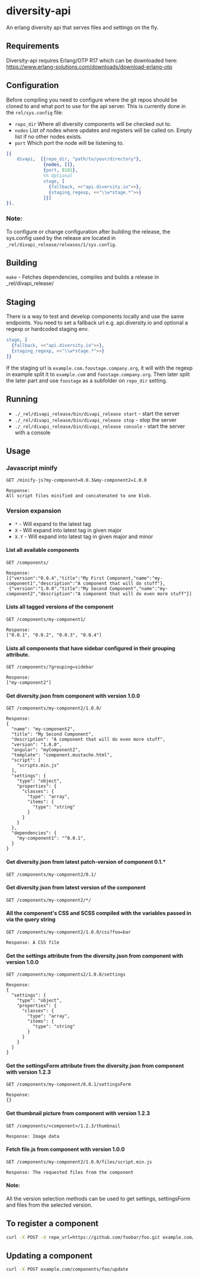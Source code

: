 # diversity-api

An erlang diversity api that serves files and settings on the fly.

## Requirements

Diversity-api requires Erlang/OTP R17 which can be downloaded here:  
https://www.erlang-solutions.com/downloads/download-erlang-otp

## Configuration

Before compiling you need to configure where the git repos should be cloned to and
what port to use for the api server. This is currently done in the `rel/sys.config` file:

- ``` repo_dir ``` Where all diversity components will be checked out to.
- ``` nodes ``` List of nodes where updates and registers will be called on. Empty list if no other nodes exists.
- ``` port ``` Which port the node will be listening to.

```Erlang
[{
    divapi,  [{repo_dir, "path/to/your/directory"},
              {nodes, []},
              {port, 8181},
              %% Optional
              stage, [
                {fallback, <<"api.diversity.io">>},
                {staging_regexp, <<"\\w*stage.*">>}
              ]}]
}].
```
### Note:
To configure or change configuration after building the release, the sys.config used by the release are located in
`_rel/divapi_release/releases/1/sys.config`.

## Building
`make` - Fetches dependencies, compiles and builds a release in _rel/divapi_release/

## Staging
There is a way to test and develop components locally and use the same endpoints.
You need to set a fallback url e.g. api.diversity.io and optional a regexp or hardcoded staging env.

```Erlang
stage, [
  {fallback, <<"api.diversity.io">>},
  {staging_regexp, <<"\\w*stage.*">>}
]}
```

If the staging url is ```example.com.foostage.company.org```, it will with the regexp in example
split it to ```example.com``` and ```foostage.company.org```. Then later split the later part and
use ```foostage``` as a subfolder on ```repo_dir``` setting.


## Running
- `./_rel/divapi_release/bin/divapi_release start` - start the server
- `./_rel/divapi_release/bin/divapi_release stop`  - stop the server
- `./_rel/divapi_release/bin/divapi_release console`  - start the server with a console

## Usage

### Javascript minify
```
GET /minify-js?my-component=0.0.3&my-component2=1.0.0

Response:
All script files minified and concatenated to one blob.
```

### Version expansion
- `*` - Will expand to the latest tag
- `X` - Will expand into latest tag in given major
- `X.Y` - Will expand into latest tag in given major and minor

#### List all available components
```
GET /components/

Response:
[{"version":"0.0.4","title":"My First Component,"name":"my-component1","description":"A component that will do stuff"},
 {"version":"1.0.0","title":"My Second Component","name":"my-component2","description":"A component that will do even more stuff"}]
```
#### Lists all tagged versions of the component
```
GET /components/my-component1/

Response:
["0.0.1", "0.0.2", "0.0.3", "0.0.4"]
```

#### Lists all components that have sidebar configured in their grouping attribute.
```
GET /components/?grouping=sidebar

Response:
["my-component2"]
```
#### Get diversity.json from component with version 1.0.0
```
GET /components/my-component2/1.0.0/

Response:
{
  "name": "my-component2",
  "title": "My Second Component",
  "description": "A component that will do even more stuff",
  "version": "1.0.0",
  "angular": "myComponent2",
  "template": "component.mustache.html",
  "script": [
    "scripts.min.js"
  ],
  "settings": {
    "type": "object",
    "properties": {
      "classes": {
        "type": "array",
        "items": {
          "type": "string"
        }
      }
    }
  },
  "dependencies": {
    "my-component1": "^0.0.1",
  }
}
```
#### Get diversity.json from latest patch-version of component 0.1.*
```
GET /components/my-component2/0.1/
```
#### Get diversity.json from latest version of the component
```
GET /components/my-component2/*/
```
#### All the component's CSS and SCSS compiled with the variables passed in via the query string
```
GET /components/my-component2/1.0.0/css?foo=bar

Response: A CSS file
```
#### Get the settings attribute from the diversity.json from component with version 1.0.0
```
GET /components/my-components2/1.0.0/settings

Response:
{
  "settings": {
    "type": "object",
    "properties": {
      "classes": {
        "type": "array",
        "items": {
          "type": "string"
        }
      }
    }
  }
}
```
#### Get the settingsForm attribute from the diversity.json from component with version 1.2.3
```
GET /components/my-component/0.0.1/settingsForm

Response:
{}
```
#### Get thumbnail picture from component with version 1.2.3
```
GET /components/<component>/1.2.3/thumbnail

Response: Image data
```
#### Fetch file.js from component with version 1.0.0
```
GET /components/my-component2/1.0.0/files/script.min.js

Response: The requested files from the component
```

#### Note:
All the version selection methods can be used to get settings, settingsForm and files from the selected version.


## To register a component
```sh
curl -X POST -d repo_url=https://github.com/foobar/foo.git example.com/components/foo/register
```
## Updating a component

```sh
curl -X POST example.com/components/foo/update
```
